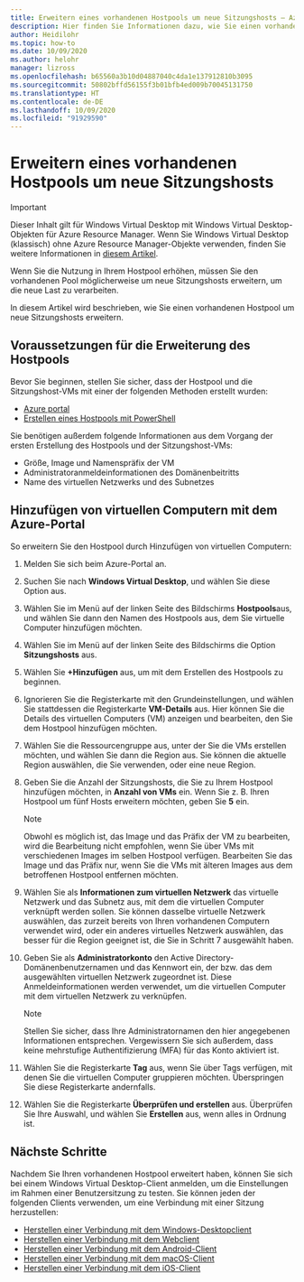 ```yaml
---
title: Erweitern eines vorhandenen Hostpools um neue Sitzungshosts – Azure
description: Hier finden Sie Informationen dazu, wie Sie einen vorhandenen Hostpool in Windows Virtual Desktop um neue Sitzungshosts erweitern.
author: Heidilohr
ms.topic: how-to
ms.date: 10/09/2020
ms.author: helohr
manager: lizross
ms.openlocfilehash: b65560a3b10d04887040c4da1e137912810b3095
ms.sourcegitcommit: 50802bffd56155f3b01bfb4ed009b70045131750
ms.translationtype: HT
ms.contentlocale: de-DE
ms.lasthandoff: 10/09/2020
ms.locfileid: "91929590"
---
```

# <a name="expand-an-existing-host-pool-with-new-session-hosts"></a>Erweitern eines vorhandenen Hostpools um neue Sitzungshosts

>[!IMPORTANT]
>Dieser Inhalt gilt für Windows Virtual Desktop mit Windows Virtual Desktop-Objekten für Azure Resource Manager. Wenn Sie Windows Virtual Desktop (klassisch) ohne Azure Resource Manager-Objekte verwenden, finden Sie weitere Informationen in [diesem Artikel](./virtual-desktop-fall-2019/expand-existing-host-pool-2019.md).

Wenn Sie die Nutzung in Ihrem Hostpool erhöhen, müssen Sie den vorhandenen Pool möglicherweise um neue Sitzungshosts erweitern, um die neue Last zu verarbeiten.

In diesem Artikel wird beschrieben, wie Sie einen vorhandenen Hostpool um neue Sitzungshosts erweitern.

## <a name="what-you-need-to-expand-the-host-pool"></a>Voraussetzungen für die Erweiterung des Hostpools

Bevor Sie beginnen, stellen Sie sicher, dass der Hostpool und die Sitzungshost-VMs mit einer der folgenden Methoden erstellt wurden:

- [Azure portal](./create-host-pools-azure-marketplace.md)
- [Erstellen eines Hostpools mit PowerShell](./create-host-pools-powershell.md)

Sie benötigen außerdem folgende Informationen aus dem Vorgang der ersten Erstellung des Hostpools und der Sitzungshost-VMs:

- Größe, Image und Namenspräfix der VM
- Administratoranmeldeinformationen des Domänenbeitritts
- Name des virtuellen Netzwerks und des Subnetzes

## <a name="add-virtual-machines-with-the-azure-portal"></a>Hinzufügen von virtuellen Computern mit dem Azure-Portal

So erweitern Sie den Hostpool durch Hinzufügen von virtuellen Computern:

1. Melden Sie sich beim Azure-Portal an.

2. Suchen Sie nach **Windows Virtual Desktop**, und wählen Sie diese Option aus.

3. Wählen Sie im Menü auf der linken Seite des Bildschirms **Hostpools**aus, und wählen Sie dann den Namen des Hostpools aus, dem Sie virtuelle Computer hinzufügen möchten.

4. Wählen Sie im Menü auf der linken Seite des Bildschirms die Option **Sitzungshosts** aus.

5. Wählen Sie **+Hinzufügen** aus, um mit dem Erstellen des Hostpools zu beginnen.

6. Ignorieren Sie die Registerkarte mit den Grundeinstellungen, und wählen Sie stattdessen die Registerkarte **VM-Details** aus. Hier können Sie die Details des virtuellen Computers (VM) anzeigen und bearbeiten, den Sie dem Hostpool hinzufügen möchten.

7. Wählen Sie die Ressourcengruppe aus, unter der Sie die VMs erstellen möchten, und wählen Sie dann die Region aus. Sie können die aktuelle Region auswählen, die Sie verwenden, oder eine neue Region.

8. Geben Sie die Anzahl der Sitzungshosts, die Sie zu Ihrem Hostpool hinzufügen möchten, in **Anzahl von VMs** ein. Wenn Sie z. B. Ihren Hostpool um fünf Hosts erweitern möchten, geben Sie **5** ein.

    >[!NOTE]
    >Obwohl es möglich ist, das Image und das Präfix der VM zu bearbeiten, wird die Bearbeitung nicht empfohlen, wenn Sie über VMs mit verschiedenen Images im selben Hostpool verfügen. Bearbeiten Sie das Image und das Präfix nur, wenn Sie die VMs mit älteren Images aus dem betroffenen Hostpool entfernen möchten.

9. Wählen Sie als **Informationen zum virtuellen Netzwerk** das virtuelle Netzwerk und das Subnetz aus, mit dem die virtuellen Computer verknüpft werden sollen. Sie können dasselbe virtuelle Netzwerk auswählen, das zurzeit bereits von Ihren vorhandenen Computern verwendet wird, oder ein anderes virtuelles Netzwerk auswählen, das besser für die Region geeignet ist, die Sie in Schritt 7 ausgewählt haben.

10. Geben Sie als **Administratorkonto** den Active Directory-Domänenbenutzernamen und das Kennwort ein, der bzw. das dem ausgewählten virtuellen Netzwerk zugeordnet ist. Diese Anmeldeinformationen werden verwendet, um die virtuellen Computer mit dem virtuellen Netzwerk zu verknüpfen.

      >[!NOTE]
      >Stellen Sie sicher, dass Ihre Administratornamen den hier angegebenen Informationen entsprechen. Vergewissern Sie sich außerdem, dass keine mehrstufige Authentifizierung (MFA) für das Konto aktiviert ist.

11. Wählen Sie die Registerkarte **Tag** aus, wenn Sie über Tags verfügen, mit denen Sie die virtuellen Computer gruppieren möchten. Überspringen Sie diese Registerkarte andernfalls.

12. Wählen Sie die Registerkarte **Überprüfen und erstellen** aus. Überprüfen Sie Ihre Auswahl, und wählen Sie **Erstellen** aus, wenn alles in Ordnung ist.

## <a name="next-steps"></a>Nächste Schritte

Nachdem Sie Ihren vorhandenen Hostpool erweitert haben, können Sie sich bei einem Windows Virtual Desktop-Client anmelden, um die Einstellungen im Rahmen einer Benutzersitzung zu testen. Sie können jeden der folgenden Clients verwenden, um eine Verbindung mit einer Sitzung herzustellen:

- [Herstellen einer Verbindung mit dem Windows-Desktopclient](./connect-windows-7-10.md)
- [Herstellen einer Verbindung mit dem Webclient](./connect-web.md)
- [Herstellen einer Verbindung mit dem Android-Client](./connect-android.md)
- [Herstellen einer Verbindung mit dem macOS-Client](./connect-macos.md)
- [Herstellen einer Verbindung mit dem iOS-Client](./connect-ios.md)
